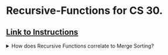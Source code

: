 # Recursive-Functions for CS 30.
## [Link to Instructions](https://drive.google.com/file/d/1C2XJAM7lkqgYKahZSKwaLSoCflPb4290/view?pli=1)
<details>
<summary>How does Recursive Functions correlate to Merge Sorting?</summary>
- :shrug: its being added later why are u looking rn lmao
</details>